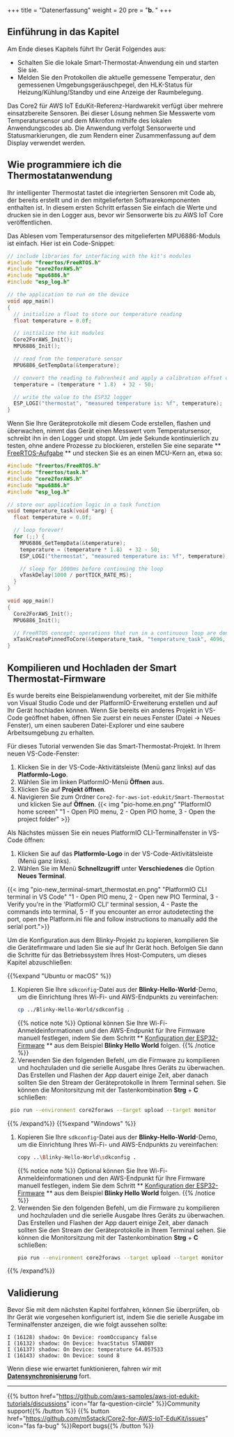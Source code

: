 +++
title = "Datenerfassung"
weight = 20
pre = "<b>b. </b>"
+++
## Einführung in das Kapitel
Am Ende dieses Kapitels führt Ihr Gerät Folgendes aus:

* Schalten Sie die lokale Smart-Thermostat-Anwendung ein und starten Sie sie.
* Melden Sie den Protokollen die aktuelle gemessene Temperatur, den gemessenen Umgebungsgeräuschpegel, den HLK-Status für Heizung/Kühlung/Standby und eine Anzeige der Raumbelegung.

Das Core2 für AWS IoT EduKit-Referenz-Hardwarekit verfügt über mehrere einsatzbereite Sensoren. Bei dieser Lösung nehmen Sie Messwerte vom Temperatursensor und dem Mikrofon mithilfe des lokalen Anwendungscodes ab. Die Anwendung verfolgt Sensorwerte und Statusmarkierungen, die zum Rendern einer Zusammenfassung auf dem Display verwendet werden.

## Wie programmiere ich die Thermostatanwendung
Ihr intelligenter Thermostat tastet die integrierten Sensoren mit Code ab, der bereits erstellt und in den mitgelieferten Softwarekomponenten enthalten ist. In diesem ersten Schritt erfassen Sie einfach die Werte und drucken sie in den Logger aus, bevor wir Sensorwerte bis zu AWS IoT Core veröffentlichen.

Das Ablesen vom Temperatursensor des mitgelieferten MPU6886-Moduls ist einfach. Hier ist ein Code-Snippet:

```c
// include libraries for interfacing with the kit's modules
#include "freertos/FreeRTOS.h"
#include "core2forAWS.h"
#include "mpu6886.h"
#include "esp_log.h"

// the application to run on the device
void app_main()
{
  // initialize a float to store our temperature reading
  float temperature = 0.0f;

  // initialize the kit modules
  Core2ForAWS_Init();
  MPU6886_Init();

  // read from the temperature sensor
  MPU6886_GetTempData(&temperature);

  // convert the reading to Fahrenheit and apply a calibration offset of -50
  temperature = (temperature * 1.8)  + 32 - 50;

  // write the value to the ESP32 logger
  ESP_LOGI("thermostat", "measured temperature is: %f", temperature);
}
```

Wenn Sie Ihre Geräteprotokolle mit diesem Code erstellen, flashen und überwachen, nimmt das Gerät einen Messwert vom Temperatursensor, schreibt ihn in den Logger und stoppt. Um jede Sekunde kontinuierlich zu testen, ohne andere Prozesse zu blockieren, erstellen Sie eine separate ** [FreeRTOS-Aufgabe](https://docs.espressif.com/projects/esp-idf/en/v4.2/esp32/api-reference/system/freertos.html#_CPPv423xTaskCreatePinnedToCore14TaskFunction_tPCKcK8uint32_tPCv11UBaseType_tPC12TaskHandle_tK10BaseType_t) ** und stecken Sie es an einen MCU-Kern an, etwa so:

```c
#include "freertos/FreeRTOS.h"
#include "freertos/task.h"
#include "core2forAWS.h"
#include "mpu6886.h"
#include "esp_log.h"

// store our application logic in a task function
void temperature_task(void *arg) {
  float temperature = 0.0f;

  // loop forever!
  for (;;) {
    MPU6886_GetTempData(&temperature);
    temperature = (temperature * 1.8)  + 32 - 50;
    ESP_LOGI("thermostat", "measured temperature is: %f", temperature);

    // sleep for 1000ms before continuing the loop
    vTaskDelay(1000 / portTICK_RATE_MS);
  }
}

void app_main()
{
  Core2ForAWS_Init();
  MPU6886_Init();

  // FreeRTOS concept: operations that run in a continuous loop are done in tasks
  xTaskCreatePinnedToCore(&temperature_task, "temperature_task", 4096, NULL, 5, NULL, 1);
}
```

## Kompilieren und Hochladen der Smart Thermostat-Firmware
Es wurde bereits eine Beispielanwendung vorbereitet, mit der Sie mithilfe von Visual Studio Code und der PlatformIO-Erweiterung erstellen und auf Ihr Gerät hochladen können. Wenn Sie bereits ein anderes Projekt in VS-Code geöffnet haben, öffnen Sie zuerst ein neues Fenster (Datei → Neues Fenster), um einen sauberen Datei-Explorer und eine saubere Arbeitsumgebung zu erhalten.

Für dieses Tutorial verwenden Sie das Smart-Thermostat-Projekt. In Ihrem neuen VS-Code-Fenster:
1. Klicken Sie in der VS-Code-Aktivitätsleiste (Menü ganz links) auf das **PlatformIo-Logo**.
2. Wählen Sie im linken PlatformIO-Menü **Öffnen** aus.
3. Klicken Sie auf **Projekt öffnen**.
4. Navigieren Sie zum Ordner `Core2-for-aws-iot-edukit/Smart-Thermostat` und klicken Sie auf **Öffnen**.
   {{< img "pio-home.en.png" "PlatformIO home screen" "1 - Open PIO menu, 2 - Open PIO home, 3 - Open the project folder" >}}

Als Nächstes müssen Sie ein neues PlatformIO CLI-Terminalfenster in VS-Code öffnen:
1) Klicken Sie auf das **PlatformIo-Logo** in der VS-Code-Aktivitätsleiste (Menü ganz links).
2) Wählen Sie im Menü **Schnellzugriff** unter **Verschiedenes** die Option **Neues Terminal**.

{{< img "pio-new_terminal-smart_thermostat.en.png" "PlatformIO CLI terminal in VS Code" "1 - Open PIO menu, 2 - Open new PIO Terminal, 3 - Verify you're in the 'PlatformIO CLI' terminal session, 4 - Paste the commands into terminal, 5 - If you encounter an error autodetecting the port, open the Platform.ini file and follow instructions to manually add the serial port.">}}

Um die Konfiguration aus dem Blinky-Projekt zu kopieren, kompilieren Sie die Gerätefirmware und laden Sie sie auf Ihr Gerät hoch. Befolgen Sie dann die Schritte für das Betriebssystem Ihres Host-Computers, um dieses Kapitel abzuschließen:

{{%expand "Ubuntu or macOS" %}}
1. Kopieren Sie Ihre `sdkconfig`-Datei aus der **Blinky-Hello-World**-Demo, um die Einrichtung Ihres Wi-Fi- und AWS-Endpunkts zu vereinfachen:
   ```bash
   cp ../Blinky-Hello-World/sdkconfig .
   ```
   {{% notice note %}}
   Optional können Sie Ihre Wi-Fi-Anmeldeinformationen und den AWS-Endpunkt für Ihre Firmware manuell festlegen, indem Sie dem Schritt ** [Konfiguration der ESP32-Firmware](/de/blinky-hello-world/connecting-to-aws.html#Konfiguration-der-ESP32-Firmware) ** aus dem Beispiel **Blinky Hello World** folgen.
   {{% /notice %}}
2. Verwenden Sie den folgenden Befehl, um die Firmware zu kompilieren und hochzuladen und die serielle Ausgabe Ihres Geräts zu überwachen. Das Erstellen und Flashen der App dauert einige Zeit, aber danach sollten Sie den Stream der Geräteprotokolle in Ihrem Terminal sehen. Sie können die Monitorsitzung mit der Tastenkombination **Strg** + **C** schließen:
  ```bash
   pio run --environment core2foraws --target upload --target monitor 
   ```
{{% /expand%}}
{{%expand "Windows" %}}
1. Kopieren Sie Ihre `sdkconfig`-Datei aus der **Blinky-Hello-World**-Demo, um die Einrichtung Ihres Wi-Fi- und AWS-Endpunkts zu vereinfachen:
   ```bash
   copy ..\Blinky-Hello-World\sdkconfig .
   ```
   {{% notice note %}}
   Optional können Sie Ihre Wi-Fi-Anmeldeinformationen und den AWS-Endpunkt für Ihre Firmware manuell festlegen, indem Sie dem Schritt ** [Konfiguration der ESP32-Firmware](/de/blinky-hello-world/connecting-to-aws.html#Konfiguration-der-ESP32-Firmware) ** aus dem Beispiel **Blinky Hello World** folgen.
   {{% /notice %}}
2. Verwenden Sie den folgenden Befehl, um die Firmware zu kompilieren und hochzuladen und die serielle Ausgabe Ihres Geräts zu überwachen. Das Erstellen und Flashen der App dauert einige Zeit, aber danach sollten Sie den Stream der Geräteprotokolle in Ihrem Terminal sehen. Sie können die Monitorsitzung mit der Tastenkombination **Strg** + **C** schließen:
   ```bash
   pio run --environment core2foraws --target upload --target monitor 
   ```
{{% /expand%}}

## Validierung
Bevor Sie mit dem nächsten Kapitel fortfahren, können Sie überprüfen, ob Ihr Gerät wie vorgesehen konfiguriert ist, indem Sie die serielle Ausgabe im Terminalfenster anzeigen, die wie folgt aussehen sollte:

```
I (16128) shadow: On Device: roomOccupancy false
I (16132) shadow: On Device: hvacStatus STANDBY
I (16137) shadow: On Device: temperature 64.057533
I (16143) shadow: On Device: sound 8
```

Wenn diese wie erwartet funktionieren, fahren wir mit [**Datensynchronisierung**](/de/smart-thermostat/data-sync.html) fort.

---
{{% button href="https://github.com/aws-samples/aws-iot-edukit-tutorials/discussions" icon="far fa-question-circle" %}}Community support{{% /button %}} {{% button href="https://github.com/m5stack/Core2-for-AWS-IoT-EduKit/issues" icon="fas fa-bug" %}}Report bugs{{% /button %}}